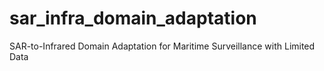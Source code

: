 # sar_infra_domain_adaptation
SAR-to-Infrared Domain Adaptation for Maritime Surveillance with Limited Data
